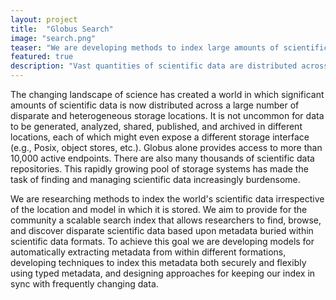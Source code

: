 ```yaml
---
layout: project
title:  "Globus Search"
image: "search.png"
teaser: "We are developing methods to index large amounts of scientific data distributed over heterogeneous storage systems"
featured: true
description: "Vast quantities of scientific data are distributed across storage systems and data repositories. We are developing methods to crawl, extract metadata from, and index those data."
---
```

The changing landscape of science has created a world in which
significant amounts of scientific data is now distributed across a 
large number of disparate and heterogeneous storage
locations. It is not uncommon for data to be generated, analyzed, 
shared, published, and archived in different locations, 
each of which might even expose a different storage interface (e.g., 
Posix, object stores, etc.). Globus alone provides access to more 
than 10,000 active endpoints. There are also many thousands of 
scientific data repositories. This rapidly growing pool of 
storage systems has made the task of finding and managing
scientific data increasingly burdensome. 

We are researching methods to index the world's
scientific data irrespective of the location and model
in which it is stored. We aim to provide for the community
a scalable search index that allows researchers to find, browse,
and discover disparate scientific data based upon metadata buried
within scientific data formats. To achieve this goal we are
developing models for automatically extracting metadata from
within different formations, developing techniques to 
index this metadata both securely and flexibly using 
typed metadata, and designing approaches for keeping 
our index in sync with frequently changing data.

        
